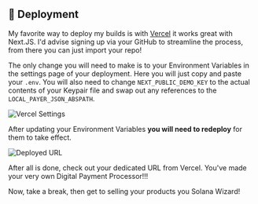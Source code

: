## 🚢 Deployment

My favorite way to deploy my builds is with [Vercel](https://vercel.com/) it works great with Next.JS. I'd advise signing up via your GitHub to streamline the process, from there you can just import your repo!

The only change you will need to make is to your Environment Variables in the settings page of your deployment. Here you will just copy and paste your `.env`. You will also need to change `NEXT_PUBLIC_DEMO_KEY` to the actual contents of your Keypair file and swap out any references to the `LOCAL_PAYER_JSON_ABSPATH`.

![Vercel Settings](https://hackmd.io/_uploads/ByegH--Ch.png)

After updating your Environment Variables **you will need to redeploy** for them to take effect.

![Deployed URL](https://hackmd.io/_uploads/BJo2_-UR2.png)

After all is done, check out your dedicated URL from Vercel. You've made your very own Digital Payment Processor!!! 

Now, take a break, then get to selling your products you Solana Wizard!